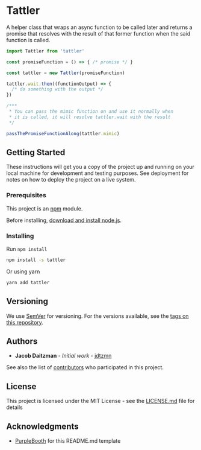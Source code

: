 # Tattler

A helper class that wraps an async function to be called later and returns a promise that resolves with the result of that former function when the said function is called.

```js
import Tattler from 'tattler'

const promiseFunction = () => { /* promise */ }

const tattler = new Tattler(promiseFunction)

tattler.wait.then((functionOutput) => {
  /* do something with the output */
})

/***
 * You can pass the mimic function on and use it normally when
 * it is called, it will resolve tattler.wait with the result
 */

passThePromiseFunctionAlong(tattler.mimic)
```

## Getting Started

These instructions will get you a copy of the project up and running on your local machine for development and testing purposes. See deployment for notes on how to deploy the project on a live system.

### Prerequisites

This project is an [npm](https://npmjs.com) module.

Before installing, [download and install node.js](https://nodejs.org/en/download/).

### Installing

Run `npm install`

```bash
npm install -s tattler
```

Or using yarn

```bash
yarn add tattler
```

## Versioning

We use [SemVer](http://semver.org/) for versioning. For the versions available, see the [tags on this repository](https://github.com/jdtzmn/tattler/tags).

## Authors

* **Jacob Daitzman** - *Initial work* - [jdtzmn](https://github.com/jdtzmn)

See also the list of [contributors](https://github.com/jdtzmn/tattler/contributors) who participated in this project.

## License

This project is licensed under the MIT License - see the [LICENSE.md](LICENSE.md) file for details

## Acknowledgments

- [PurpleBooth](https://github.com/PurpleBooth/) for this README.md template
